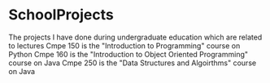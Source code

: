 # SchoolProjects
The projects I have done during undergraduate education which are related to lectures
Cmpe 150 is the "Introduction to Programming" course on Python
Cmpe 160 is the "Introduction to Object Oriented Programming" course on Java
Cmpe 250 is the "Data Structures and Algoirthms" course on Java
